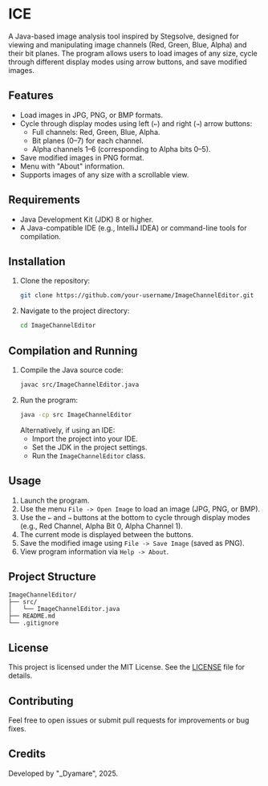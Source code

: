 # ICE

A Java-based image analysis tool inspired by Stegsolve, designed for viewing and manipulating image channels (Red, Green, Blue, Alpha) and their bit planes. The program allows users to load images of any size, cycle through different display modes using arrow buttons, and save modified images.

## Features
- Load images in JPG, PNG, or BMP formats.
- Cycle through display modes using left (`←`) and right (`→`) arrow buttons:
  - Full channels: Red, Green, Blue, Alpha.
  - Bit planes (0–7) for each channel.
  - Alpha channels 1–6 (corresponding to Alpha bits 0–5).
- Save modified images in PNG format.
- Menu with "About" information.
- Supports images of any size with a scrollable view.

## Requirements
- Java Development Kit (JDK) 8 or higher.
- A Java-compatible IDE (e.g., IntelliJ IDEA) or command-line tools for compilation.

## Installation
1. Clone the repository:
   ```bash
   git clone https://github.com/your-username/ImageChannelEditor.git
   ```
2. Navigate to the project directory:
   ```bash
   cd ImageChannelEditor
   ```

## Compilation and Running
1. Compile the Java source code:
   ```bash
   javac src/ImageChannelEditor.java
   ```
2. Run the program:
   ```bash
   java -cp src ImageChannelEditor
   ```
   Alternatively, if using an IDE:
   - Import the project into your IDE.
   - Set the JDK in the project settings.
   - Run the `ImageChannelEditor` class.

## Usage
1. Launch the program.
2. Use the menu `File -> Open Image` to load an image (JPG, PNG, or BMP).
3. Use the `←` and `→` buttons at the bottom to cycle through display modes (e.g., Red Channel, Alpha Bit 0, Alpha Channel 1).
4. The current mode is displayed between the buttons.
5. Save the modified image using `File -> Save Image` (saved as PNG).
6. View program information via `Help -> About`.

## Project Structure
```
ImageChannelEditor/
├── src/
│   └── ImageChannelEditor.java
├── README.md
└── .gitignore
```

## License
This project is licensed under the MIT License. See the [LICENSE](LICENSE) file for details.

## Contributing
Feel free to open issues or submit pull requests for improvements or bug fixes.

## Credits
Developed by "_Dyamare", 2025.